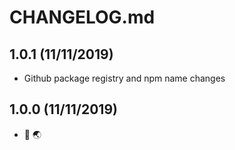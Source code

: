 # CHANGELOG.md

## 1.0.1 (11/11/2019)

- Github package registry and npm name changes


## 1.0.0 (11/11/2019)

- 👋 🌏
